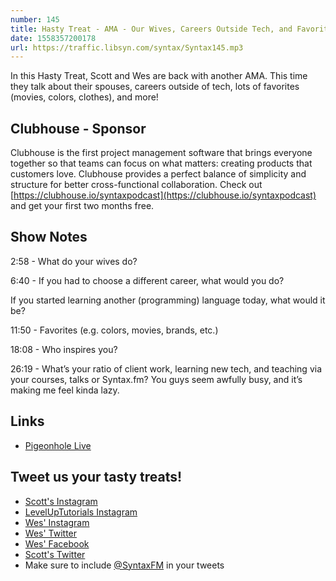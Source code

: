 ```yaml
---
number: 145
title: Hasty Treat - AMA - Our Wives, Careers Outside Tech, and Favorites
date: 1558357200178
url: https://traffic.libsyn.com/syntax/Syntax145.mp3
---
```


In this Hasty Treat, Scott and Wes are back with another AMA. This time they talk about their spouses, careers outside of tech, lots of favorites (movies, colors, clothes), and more!

## Clubhouse - Sponsor

Clubhouse is the first project management software that brings everyone together so that teams can focus on what matters: creating products that customers love. Clubhouse provides a perfect balance of simplicity and structure for better cross-functional collaboration. Check out [https://clubhouse.io/syntaxpodcast](https://clubhouse.io/syntaxpodcast) and get your first two months free.

## Show Notes

2:58 - What do your wives do?

6:40 - If you had to choose a different career, what would you do?

If you started learning another (programming) language today, what would it be?

11:50 - Favorites (e.g. colors, movies, brands, etc.)

18:08 - Who inspires you? 

26:19 - What’s your ratio of client work, learning new tech, and teaching via your courses, talks or Syntax.fm? You guys seem awfully busy, and it’s making me feel kinda lazy.

## Links
* [Pigeonhole Live](https://pigeonhole.at/)

## Tweet us your tasty treats!
* [Scott's Instagram](https://www.instagram.com/stolinski/)
* [LevelUpTutorials Instagram](https://www.instagram.com/LevelUpTutorials/)
* [Wes' Instagram](https://www.instagram.com/wesbos/)
* [Wes' Twitter](https://twitter.com/wesbos)
* [Wes' Facebook](https://www.facebook.com/wesbos.developer)
* [Scott's Twitter](https://twitter.com/stolinski)
* Make sure to include [@SyntaxFM](https://twitter.com/SyntaxFM) in your tweets